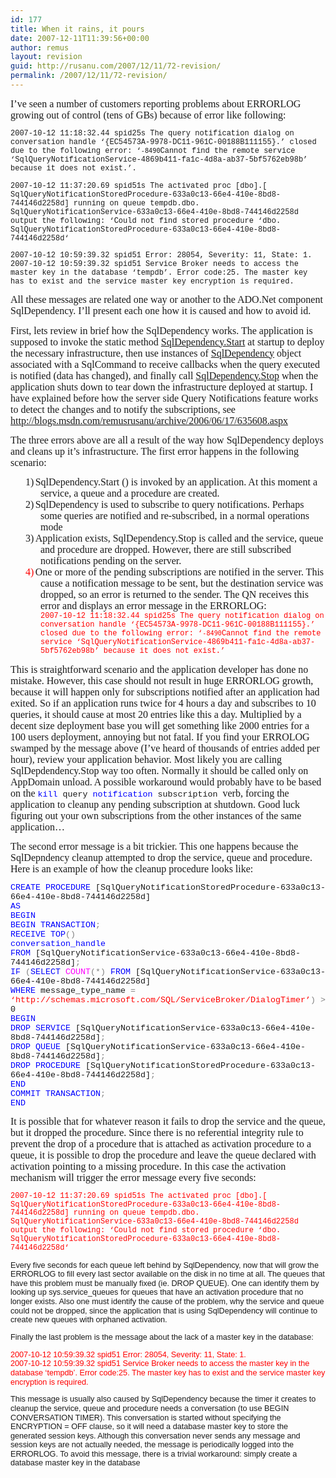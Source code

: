 ```yaml
---
id: 177
title: When it rains, it pours
date: 2007-12-11T11:39:56+00:00
author: remus
layout: revision
guid: http://rusanu.com/2007/12/11/72-revision/
permalink: /2007/12/11/72-revision/
---
```

<p class="MsoNormal" style="margin: 0in 0in 10pt; line-height: normal">
  <font face="Calibri" size="3">I’ve seen a number of customers reporting problems about ERRORLOG growing out of control (tens of GBs) because of error like following:</font>
</p>

<p class="MsoNormal" style="margin: 0in 0in 10pt; line-height: normal">
  <span style="font-size: 9pt; font-family: 'Courier New'">2007-10-12 11:18:32.44 spid25s<span> </span>The query notification dialog on conversation handle &#8216;{EC54573A-9978-DC11-961C-00188B111155}.&#8217; closed due to the following error: &#8216;<?xml version=&#8221;1.0&#8243;?><Error xmlns=&#8221;http://schemas.microsoft.com/SQL/ServiceBroker/Error&#8221;><Code>-8490</Code><Description>Cannot find the remote service &#8216;SqlQueryNotificationService-4869b411-fa1c-4d8a-ab37-5bf5762eb98b&#8217; because it does not exist.</Description></Error>&#8217;.<o></o></span>
</p>

<p class="MsoNormal" style="margin: 0in 0in 10pt; line-height: normal">
  <span style="font-size: 9pt; font-family: 'Courier New'">2007-10-12 11:37:20.69 spid51s<span> </span>The activated proc [dbo].[<span> SqlQueryNotificationStoredProcedure-633a0c13-66e4-410e-8bd8-744146d2258d</span>] running on queue tempdb.dbo.<span> SqlQueryNotificationService-633a0c13-66e4-410e-8bd8-744146d2258d</span> output the following:<span> </span>&#8216;Could not find stored procedure &#8216;dbo.<span> SqlQueryNotificationStoredProcedure-633a0c13-66e4-410e-8bd8-744146d2258d</span>&#8216;<o></o></span>
</p>

<p class="MsoNormal" style="margin: 0in 0in 10pt; line-height: normal">
  <span style="font-size: 9pt; font-family: 'Courier New'">2007-10-12 10:59:39.32 spid51<span> </span>Error: 28054, Severity: 11, State: 1.<br /> 2007-10-12 10:59:39.32 spid51<span> </span>Service Broker needs to access the master key in the database &#8216;tempdb&#8217;. Error code:25. The master key has to exist and the service master key encryption is required.<o></o></span>
</p>

<p class="MsoNormal" style="margin: 0in 0in 10pt; line-height: normal">
  <font face="Calibri" size="3">All these messages are related one way or another to the ADO.Net component SqlDependency.<span> </span>I’ll present each one how it is caused and how to avoid id.</font>
</p>

<p class="MsoNormal" style="margin: 0in 0in 10pt; line-height: normal">
  <font face="Calibri" size="3">First, lets review in brief how the SqlDependency works. The application is supposed to invoke the static method </font><a href="http://msdn2.microsoft.com/en-us/library/system.data.sqlclient.sqldependency.start.aspx"><font face="Calibri" size="3">SqlDependency.Start</font></a><font face="Calibri" size="3"> at startup to deploy the necessary infrastructure, then use instances of </font><a href="http://msdn2.microsoft.com/en-us/library/t9x04ed2.aspx"><font face="Calibri" size="3">SqlDependency</font></a><font face="Calibri" size="3"> object associated with a SqlCommand to receive callbacks when the query executed is notified (data has changed), and finally call </font><a href="http://msdn2.microsoft.com/en-us/library/system.data.sqlclient.sqldependency.stop.aspx"><font face="Calibri" size="3">SqlDependency.Stop</font></a><font face="Calibri" size="3"> when the application shuts down to tear down the infrastructure deployed at startup. I have explained before how the server side Query Notifications feature works to detect the changes and to notify the subscriptions, see </font><a href="http://blogs.msdn.com/remusrusanu/archive/2006/06/17/635608.aspx"><font face="Calibri" size="3">http://blogs.msdn.com/remusrusanu/archive/2006/06/17/635608.aspx</font></a>
</p>

<p class="MsoNormal" style="margin: 0in 0in 10pt; line-height: normal">
  <font face="Calibri" size="3">The three errors above are all a result of the way how SqlDependency deploys and cleans up it’s infrastructure. The first error happens in the following scenario:</font>
</p>

<p class="ListParagraphCxSpFirst" style="margin: 0in 0in 0pt 0.5in; text-indent: -0.25in; line-height: normal">
  <span><span><font face="Calibri" size="3">1)</font><span style="font-family: 'Times New Roman'; font-style: normal; font-variant: normal; font-weight: normal; font-size: 7pt; line-height: normal; font-size-adjust: none; font-stretch: normal"> </span></span></span><font face="Calibri" size="3">SqlDependency.Start () is invoked by an application. At this moment a service, a queue and a procedure are created.</font>
</p>

<p class="ListParagraphCxSpMiddle" style="margin: 0in 0in 0pt 0.5in; text-indent: -0.25in; line-height: normal">
  <span><span><font face="Calibri" size="3">2)</font><span style="font-family: 'Times New Roman'; font-style: normal; font-variant: normal; font-weight: normal; font-size: 7pt; line-height: normal; font-size-adjust: none; font-stretch: normal"> </span></span></span><font face="Calibri" size="3">SqlDependency is used to subscribe to query notifications. Perhaps some queries are notified and re-subscribed, in a normal operations mode</font>
</p>

<p class="ListParagraphCxSpMiddle" style="margin: 0in 0in 0pt 0.5in; text-indent: -0.25in; line-height: normal">
  <span><span><font face="Calibri" size="3">3)</font><span style="font-family: 'Times New Roman'; font-style: normal; font-variant: normal; font-weight: normal; font-size: 7pt; line-height: normal; font-size-adjust: none; font-stretch: normal"> </span></span></span><font face="Calibri" size="3">Application exists, SqlDependency.Stop is called and the service, queue and procedure are dropped.<span> </span>However, there are still subscribed notifications pending on the server. </font>
</p>

<p class="ListParagraphCxSpLast" style="margin: 0in 0in 10pt 0.5in; text-indent: -0.25in; line-height: normal">
  <span style="color: red"><span><font face="Calibri" size="3">4)</font><span style="font-family: 'Times New Roman'; font-style: normal; font-variant: normal; font-weight: normal; font-size: 7pt; line-height: normal; font-size-adjust: none; font-stretch: normal"> </span></span></span><font face="Calibri" size="3">One or more of the pending subscriptions are notified in the server. This cause a notification message to be sent, but the destination service was dropped, so an error is returned to the sender. The QN receives this error and displays an error message in the ERRORLOG:<br /> </font><span style="font-size: 9pt; color: red; font-family: 'Courier New'">2007-10-12 11:18:32.44 spid25s<span> </span>The query notification dialog on conversation handle &#8216;{EC54573A-9978-DC11-961C-00188B111155}.&#8217; closed due to the following error: &#8216;<?xml version=&#8221;1.0&#8243;?><Error xmlns=&#8221;http://schemas.microsoft.com/SQL/ServiceBroker/Error&#8221;><Code>-8490</Code><Description>Cannot find the remote service &#8216;SqlQueryNotificationService-4869b411-fa1c-4d8a-ab37-5bf5762eb98b&#8217; because it does not exist.</Description></Error>&#8217;</span><span style="color: red"><o></o></span>
</p>

<p class="MsoNormal" style="margin: 0in 0in 10pt; line-height: normal">
  <font face="Calibri" size="3">This is straightforward scenario and the application developer has done no mistake. However, this case should not result in huge ERRORLOG growth, because it will happen only for subscriptions notified after an application had exited. So if an application runs twice for 4 hours a day and subscribes to 10 queries, it should cause at most 20 entries like this a day. Multiplied by a decent size deployment base you will get something like 2000 entries for a 100 users deployment, annoying but not fatal. If you find your ERROLOG swamped by the message above (I’ve heard of thousands of entries added per hour), review your application behavior. Most likely you are calling SqlDepdendency.Stop way too often. Normally it should be called only on AppDomain unload. A possible workaround would probably have to be based on the </font><span style="font-size: 10pt; color: blue; font-family: 'Courier New'">kill</span><span style="font-size: 10pt; font-family: 'Courier New'"> query <span style="color: blue">notification</span> subscription </span><font face="Calibri" size="3">verb, forcing the application to cleanup any pending subscription at shutdown. Good luck figuring out your own subscriptions from the other instances of the same application…</font>
</p>

<p class="MsoNormal" style="margin: 0in 0in 10pt; line-height: normal">
  <font face="Calibri" size="3">The second error message is a bit trickier. This one happens because the SqlDepndency cleanup attempted to drop the service, queue and procedure. Here is an example of how the cleanup procedure looks like:</font>
</p>

<p class="MsoNormal" style="margin: 0in 0in 0pt; line-height: normal">
  <span style="font-size: 10pt; color: blue; font-family: 'Courier New'">CREATE</span><span style="font-size: 10pt; font-family: 'Courier New'"> <span style="color: blue">PROCEDURE</span> [SqlQueryNotificationStoredProcedure-633a0c13-66e4-410e-8bd8-744146d2258d] <o></o></span>
</p>

<p class="MsoNormal" style="margin: 0in 0in 0pt; line-height: normal">
  <span style="font-size: 10pt; color: blue; font-family: 'Courier New'">AS</span><span style="font-size: 10pt; font-family: 'Courier New'"> <o></o></span>
</p>

<p class="MsoNormal" style="margin: 0in 0in 0pt; line-height: normal">
  <span style="font-size: 10pt; color: blue; font-family: 'Courier New'">BEGIN</span><span style="font-size: 10pt; font-family: 'Courier New'"> <o></o></span>
</p>

<p class="MsoNormal" style="margin: 0in 0in 0pt; line-height: normal">
  <span style="font-size: 10pt; font-family: 'Courier New'"><span> </span><span style="color: blue">BEGIN</span> <span style="color: blue">TRANSACTION</span><span style="color: gray">;</span> <o></o></span>
</p>

<p class="MsoNormal" style="margin: 0in 0in 0pt; line-height: normal">
  <span style="font-size: 10pt; font-family: 'Courier New'"><span> </span><span style="color: blue">RECEIVE</span> <span style="color: blue">TOP</span><span style="color: gray">(</span><span style="color: gray">)</span> <o></o></span>
</p>

<p class="MsoNormal" style="margin: 0in 0in 0pt; line-height: normal">
  <span style="font-size: 10pt; font-family: 'Courier New'"><span> </span><span style="color: blue">conversation_handle</span> <o></o></span>
</p>

<p class="MsoNormal" style="margin: 0in 0in 0pt; line-height: normal">
  <span style="font-size: 10pt; font-family: 'Courier New'"><span> </span><span style="color: blue">FROM</span> [SqlQueryNotificationService-633a0c13-66e4-410e-8bd8-744146d2258d]<span style="color: gray">;<o></o></span></span>
</p>

<p class="MsoNormal" style="margin: 0in 0in 0pt; line-height: normal">
  <span style="font-size: 10pt; font-family: 'Courier New'"><span> </span><span style="color: blue">IF</span> <span style="color: gray">(</span><span style="color: blue">SELECT</span> <span style="color: fuchsia">COUNT</span><span style="color: gray">(*)</span> <span style="color: blue">FROM</span> [SqlQueryNotificationService-633a0c13-66e4-410e-8bd8-744146d2258d] <o></o></span>
</p>

<p class="MsoNormal" style="margin: 0in 0in 0pt; line-height: normal">
  <span style="font-size: 10pt; font-family: 'Courier New'"><span> </span><span style="color: blue">WHERE</span> message_type_name <span style="color: gray">=</span> <span style="color: red">&#8216;http://schemas.microsoft.com/SQL/ServiceBroker/DialogTimer&#8217;</span><span style="color: gray">)</span> <span style="color: gray">></span> 0 <o></o></span>
</p>

<p class="MsoNormal" style="margin: 0in 0in 0pt; line-height: normal">
  <span style="font-size: 10pt; font-family: 'Courier New'"><span> </span><span style="color: blue">BEGIN</span> <o></o></span>
</p>

<p class="MsoNormal" style="margin: 0in 0in 0pt; line-height: normal">
  <span style="font-size: 10pt; font-family: 'Courier New'"><span> </span><span style="color: blue">DROP</span> <span style="color: blue">SERVICE</span> [SqlQueryNotificationService-633a0c13-66e4-410e-8bd8-744146d2258d]<span style="color: gray">;</span> <o></o></span>
</p>

<p class="MsoNormal" style="margin: 0in 0in 0pt; line-height: normal">
  <span style="font-size: 10pt; font-family: 'Courier New'"><span> </span><span style="color: blue">DROP</span> <span style="color: blue">QUEUE</span> [SqlQueryNotificationService-633a0c13-66e4-410e-8bd8-744146d2258d]<span style="color: gray">;</span> <o></o></span>
</p>

<p class="MsoNormal" style="margin: 0in 0in 0pt; line-height: normal">
  <span style="font-size: 10pt; font-family: 'Courier New'"><span> </span><span style="color: blue">DROP</span> <span style="color: blue">PROCEDURE</span> [SqlQueryNotificationStoredProcedure-633a0c13-66e4-410e-8bd8-744146d2258d]<span style="color: gray">;</span> <o></o></span>
</p>

<p class="MsoNormal" style="margin: 0in 0in 0pt; line-height: normal">
  <span style="font-size: 10pt; font-family: 'Courier New'"><span> </span><span style="color: blue">END</span> <o></o></span>
</p>

<p class="MsoNormal" style="margin: 0in 0in 0pt; line-height: normal">
  <span style="font-size: 10pt; font-family: 'Courier New'"><span> </span><span style="color: blue">COMMIT</span> <span style="color: blue">TRANSACTION</span><span style="color: gray">;</span> <o></o></span>
</p>

<p class="MsoNormal" style="margin: 0in 0in 10pt; line-height: normal">
  <span style="font-size: 10pt; color: blue; font-family: 'Courier New'">END</span>
</p>

<p class="MsoNormal" style="margin: 0in 0in 10pt; line-height: normal">
  <o><font face="Calibri" size="3"> </font></o>
</p>

<p class="MsoNormal" style="margin: 0in 0in 10pt; line-height: normal">
  <font face="Calibri" size="3">It is possible that for whatever reason it fails to drop the service and the queue, but it dropped the procedure. Since there is no referential integrity rule to prevent the drop of a procedure that is attached as activation procedure to a queue, it is possible to drop the procedure and leave the queue declared with activation pointing to a missing procedure. In this case the activation mechanism will trigger the error message every five seconds:</font>
</p>

<p class="MsoNormal" style="margin: 0in 0in 10pt">
  <span style="font-size: 9pt; color: red; line-height: 115%; font-family: 'Courier New'">2007-10-12 11:37:20.69 spid51s<span> </span>The activated proc [dbo].[<span> SqlQueryNotificationStoredProcedure-633a0c13-66e4-410e-8bd8-744146d2258d</span>] running on queue tempdb.dbo.<span> SqlQueryNotificationService-633a0c13-66e4-410e-8bd8-744146d2258d</span> output the following:<span> </span>&#8216;Could not find stored procedure &#8216;dbo.<span> SqlQueryNotificationStoredProcedure-633a0c13-66e4-410e-8bd8-744146d2258d</span>&#8216;<o></o></span>
</p>

<p class="MsoNormal" style="margin: 0in 0in 10pt">
  <span style="font-size: 9.5pt; line-height: 115%; font-family: Arial">Every five seconds for each queue left behind by SqlDependency, now that will grow the ERRORLOG to fill every last sector available on the disk in no time at all. The queues that have this problem must be manually fixed (ie. DROP QUEUE). One can identify them by looking up sys.service_queues for queues that have an activation procedure that no longer exists. Also one must identify the cause of the problem, why the service and queue could not be dropped, since the application that is using SqlDependency will continue to create new queues with orphaned activation.<o></o></span>
</p>

<p class="MsoNormal" style="margin: 0in 0in 10pt">
  <span style="font-size: 9.5pt; line-height: 115%; font-family: Arial">Finally the last problem is the message about the lack of a master key in the database:<o></o></span>
</p>

<p class="MsoNormal" style="margin: 0in 0in 10pt">
  <span style="font-size: 9.5pt; color: red; line-height: 115%; font-family: Arial">2007-10-12 10:59:39.32 spid51 Error: 28054, Severity: 11, State: 1.<br /> 2007-10-12 10:59:39.32 spid51 Service Broker needs to access the master key in the database &#8216;tempdb&#8217;. Error code:25. The master key has to exist and the service master key encryption is required.<o></o></span>
</p>

<p class="MsoNormal" style="margin: 0in 0in 10pt">
  <span style="font-size: 9.5pt; line-height: 115%; font-family: Arial">This message is usually also caused by SqlDependency because the timer it creates to cleanup the service, queue and procedure needs a conversation (to use BEGIN CONVERSATION TIMER). This conversation is started without specifying the ENCRYPTION = OFF clause, so it will need a database master key to store the generated session keys. Although this conversation never sends any message and session keys are not actually needed, the message is periodically logged into the ERRORLOG. To avoid this message, there is a trivial workaround: simply create a database master key in the database</span>
</p>